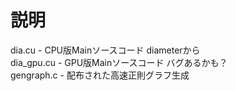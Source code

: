 # 説明
dia.cu - CPU版Mainソースコード diameterから  
dia_gpu.cu - GPU版Mainソースコード バグあるかも？  
gengraph.c - 配布された高速正則グラフ生成  
